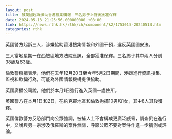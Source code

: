 ```yaml
---
layout: post
title: 被英國起訴涉助香港搜集情報　三名男子上庭後獲准保釋
date: 2024-05-13 21:25:56.000000000 +08:00
link: https://news.rthk.hk/rthk/ch/component/k2/1753015-20240513.htm
categories: rthk
---
```


英國警方起訴三人，涉嫌協助香港搜集情報和外國干預，違反英國國安法。

三人當地星期一在西敏區地方法院應訊，全部獲准保釋。三名男子其中兩人分別38歲及63歲。

倫敦警察廳表示，他們在去年12月20日至今年5月2日期間，涉嫌進行資訊搜集、監視和欺騙行為，可能為外國情報機構提供協助。

英國廣播公司說，他們於本月1日強行進入英國一處住所。

英國警方在本月1日和2日，在約克郡地區和倫敦拘捕10男和1女，其中8人其後獲釋。

英國倫敦警方反恐部門向公眾強調，被捕人士不會構成更廣泛威脅，調查仍在進行中，又說與另一宗涉及俄羅斯的案件無關，呼籲公眾不要對案件作進一步猜測或評論。
